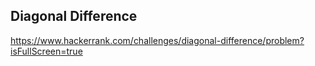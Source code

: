 ## Diagonal Difference

https://www.hackerrank.com/challenges/diagonal-difference/problem?isFullScreen=true

